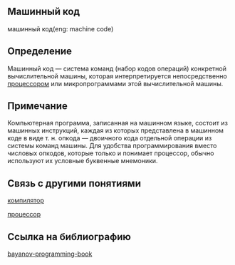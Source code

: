 ## Машинный код
машинный код(eng: machine code) 

## Определение
Машинный код — система команд (набор кодов операций) конкретной вычислительной машины, которая интерпретируется непосредственно [процессором](https://github.com/vernikkkkkkkkkkkkkkkkkkk/concept_new/blob/main/concept/processor.md) или микропрограммами этой вычислительной машины.
## Примечание
Компьютерная программа, записанная на машинном языке, состоит из машинных инструкций, каждая из которых представлена в машинном коде в виде т. н. опкода — двоичного кода отдельной операции из системы команд машины. Для удобства программирования вместо числовых опкодов, которые только и понимает процессор, обычно используют их условные буквенные мнемоники. 



## Связь с другими понятиями
[компилятор](https://github.com/vernikkkkkkkkkkkkkkkkkkk/concept_new/blob/main/concept/compiler.md)

[процессор](https://github.com/vernikkkkkkkkkkkkkkkkkkk/concept_new/blob/main/concept/processor.md)
## Cсылка на библиографию
[bayanov-programming-book](https://github.com/vernikkkkkkkkkkkkkkkkkkk/concept_new/blob/main/bibliography/bayanov-programming-book.md)


